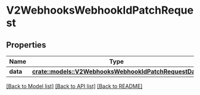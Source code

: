 # V2WebhooksWebhookIdPatchRequest

## Properties

Name | Type | Description | Notes
------------ | ------------- | ------------- | -------------
**data** | [**crate::models::V2WebhooksWebhookIdPatchRequestData**](_v2_webhooks__webhook_id__patch_request_data.md) |  | 

[[Back to Model list]](../README.md#documentation-for-models) [[Back to API list]](../README.md#documentation-for-api-endpoints) [[Back to README]](../README.md)


